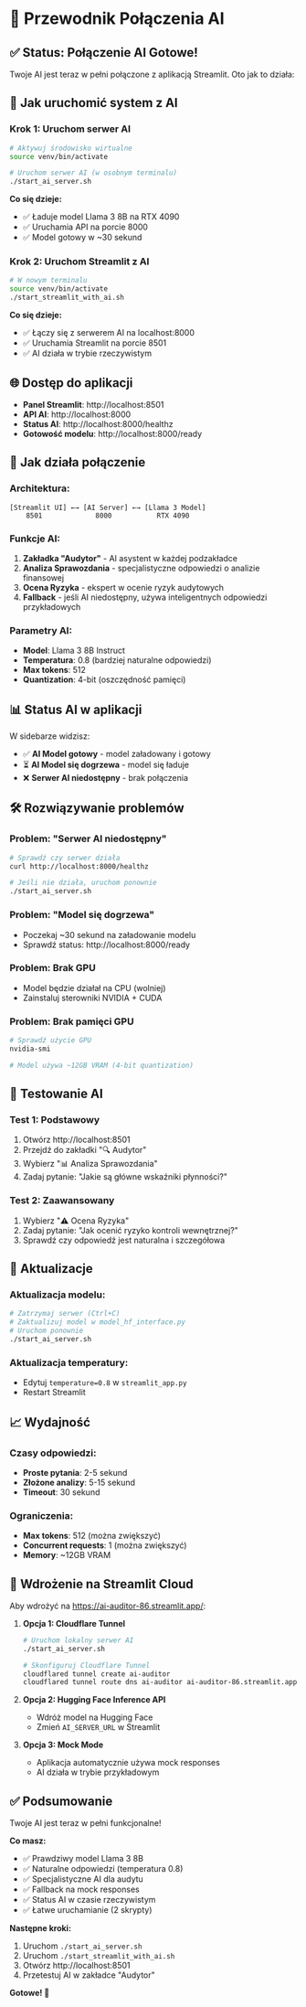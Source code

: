 # 🤖 Przewodnik Połączenia AI

## ✅ **Status: Połączenie AI Gotowe!**

Twoje AI jest teraz w pełni połączone z aplikacją Streamlit. Oto jak to działa:

## 🚀 **Jak uruchomić system z AI**

### **Krok 1: Uruchom serwer AI**
```bash
# Aktywuj środowisko wirtualne
source venv/bin/activate

# Uruchom serwer AI (w osobnym terminalu)
./start_ai_server.sh
```

**Co się dzieje:**
- ✅ Ładuje model Llama 3 8B na RTX 4090
- ✅ Uruchamia API na porcie 8000
- ✅ Model gotowy w ~30 sekund

### **Krok 2: Uruchom Streamlit z AI**
```bash
# W nowym terminalu
source venv/bin/activate
./start_streamlit_with_ai.sh
```

**Co się dzieje:**
- ✅ Łączy się z serwerem AI na localhost:8000
- ✅ Uruchamia Streamlit na porcie 8501
- ✅ AI działa w trybie rzeczywistym

## 🌐 **Dostęp do aplikacji**

- **Panel Streamlit**: http://localhost:8501
- **API AI**: http://localhost:8000
- **Status AI**: http://localhost:8000/healthz
- **Gotowość modelu**: http://localhost:8000/ready

## 🔧 **Jak działa połączenie**

### **Architektura:**
```
[Streamlit UI] ←→ [AI Server] ←→ [Llama 3 Model]
    8501             8000           RTX 4090
```

### **Funkcje AI:**
1. **Zakładka "Audytor"** - AI asystent w każdej podzakładce
2. **Analiza Sprawozdania** - specjalistyczne odpowiedzi o analizie finansowej
3. **Ocena Ryzyka** - ekspert w ocenie ryzyk audytowych
4. **Fallback** - jeśli AI niedostępny, używa inteligentnych odpowiedzi przykładowych

### **Parametry AI:**
- **Model**: Llama 3 8B Instruct
- **Temperatura**: 0.8 (bardziej naturalne odpowiedzi)
- **Max tokens**: 512
- **Quantization**: 4-bit (oszczędność pamięci)

## 📊 **Status AI w aplikacji**

W sidebarze widzisz:
- ✅ **AI Model gotowy** - model załadowany i gotowy
- ⏳ **AI Model się dogrzewa** - model się ładuje
- ❌ **Serwer AI niedostępny** - brak połączenia

## 🛠️ **Rozwiązywanie problemów**

### **Problem: "Serwer AI niedostępny"**
```bash
# Sprawdź czy serwer działa
curl http://localhost:8000/healthz

# Jeśli nie działa, uruchom ponownie
./start_ai_server.sh
```

### **Problem: "Model się dogrzewa"**
- Poczekaj ~30 sekund na załadowanie modelu
- Sprawdź status: http://localhost:8000/ready

### **Problem: Brak GPU**
- Model będzie działał na CPU (wolniej)
- Zainstaluj sterowniki NVIDIA + CUDA

### **Problem: Brak pamięci GPU**
```bash
# Sprawdź użycie GPU
nvidia-smi

# Model używa ~12GB VRAM (4-bit quantization)
```

## 🎯 **Testowanie AI**

### **Test 1: Podstawowy**
1. Otwórz http://localhost:8501
2. Przejdź do zakładki "🔍 Audytor"
3. Wybierz "📊 Analiza Sprawozdania"
4. Zadaj pytanie: "Jakie są główne wskaźniki płynności?"

### **Test 2: Zaawansowany**
1. Wybierz "⚠️ Ocena Ryzyka"
2. Zadaj pytanie: "Jak ocenić ryzyko kontroli wewnętrznej?"
3. Sprawdź czy odpowiedź jest naturalna i szczegółowa

## 🔄 **Aktualizacje**

### **Aktualizacja modelu:**
```bash
# Zatrzymaj serwer (Ctrl+C)
# Zaktualizuj model w model_hf_interface.py
# Uruchom ponownie
./start_ai_server.sh
```

### **Aktualizacja temperatury:**
- Edytuj `temperature=0.8` w `streamlit_app.py`
- Restart Streamlit

## 📈 **Wydajność**

### **Czasy odpowiedzi:**
- **Proste pytania**: 2-5 sekund
- **Złożone analizy**: 5-15 sekund
- **Timeout**: 30 sekund

### **Ograniczenia:**
- **Max tokens**: 512 (można zwiększyć)
- **Concurrent requests**: 1 (można zwiększyć)
- **Memory**: ~12GB VRAM

## 🚀 **Wdrożenie na Streamlit Cloud**

Aby wdrożyć na https://ai-auditor-86.streamlit.app/:

1. **Opcja 1: Cloudflare Tunnel**
   ```bash
   # Uruchom lokalny serwer AI
   ./start_ai_server.sh

   # Skonfiguruj Cloudflare Tunnel
   cloudflared tunnel create ai-auditor
   cloudflared tunnel route dns ai-auditor ai-auditor-86.streamlit.app
   ```

2. **Opcja 2: Hugging Face Inference API**
   - Wdróż model na Hugging Face
   - Zmień `AI_SERVER_URL` w Streamlit

3. **Opcja 3: Mock Mode**
   - Aplikacja automatycznie używa mock responses
   - AI działa w trybie przykładowym

## ✅ **Podsumowanie**

Twoje AI jest teraz w pełni funkcjonalne!

**Co masz:**
- ✅ Prawdziwy model Llama 3 8B
- ✅ Naturalne odpowiedzi (temperatura 0.8)
- ✅ Specjalistyczne AI dla audytu
- ✅ Fallback na mock responses
- ✅ Status AI w czasie rzeczywistym
- ✅ Łatwe uruchamianie (2 skrypty)

**Następne kroki:**
1. Uruchom `./start_ai_server.sh`
2. Uruchom `./start_streamlit_with_ai.sh`
3. Otwórz http://localhost:8501
4. Przetestuj AI w zakładce "Audytor"

**Gotowe! 🎉**
